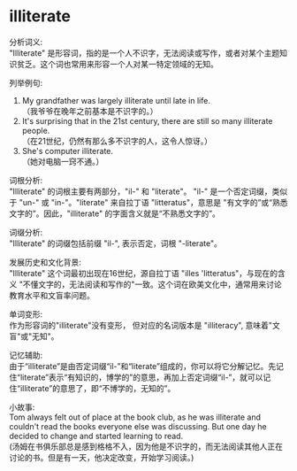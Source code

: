 # illiterate

分析词义:  
"Illiterate" 是形容词，指的是一个人不识字，无法阅读或写作，或者对某个主题知识贫乏。这个词也常用来形容一个人对某一特定领域的无知。

  

列举例句:

  

1.  My grandfather was largely illiterate until late in life.  
    （我爷爷在晚年之前基本是不识字的。）
2.  It's surprising that in the 21st century, there are still so many illiterate people.  
    （在21世纪，仍然有那么多不识字的人，这令人惊讶。）
3.  She's computer illiterate.  
    （她对电脑一窍不通。）

  

词根分析:  
"Illiterate" 的词根主要有两部分，"il-" 和 "literate"。 "il-" 是一个否定词缀，类似于 "un-" 或 "in-"。"literate" 来自拉丁语 "litteratus"，意思是 "有文字的”或“熟悉文字的”。因此，"illiterate" 的字面含义就是“不熟悉文字的”。

  

词缀分析:  
"Illiterate" 的词缀包括前缀 "il-", 表示否定，词根 "-literate"。

  

发展历史和文化背景:  
"Illiterate" 这个词最初出现在16世纪，源自拉丁语 "illes 'litteratus"，与现在的含义 "不懂文字的，无法阅读和写作的"一致。这个词在欧美文化中，通常用来讨论教育水平和文盲率问题。

  

单词变形:  
作为形容词的"illiterate"没有变形， 但对应的名词版本是 "illiteracy", 意味着"文盲"或"无知"。

  

记忆辅助:  
由于“illiterate”是由否定词缀“il-”和“literate”组成的，你可以将它分解记忆。先记住“literate”表示“有知识的，博学的”的意思，再加上否定词缀“il-”，就可以记住“illiterate”的意思了，即“不博学的，无知的”。

  

小故事:  
Tom always felt out of place at the book club, as he was illiterate and couldn't read the books everyone else was discussing. But one day he decided to change and started learning to read.  
(汤姆在书俱乐部总是感到格格不入，因为他是不识字的，而无法阅读其他人正在讨论的书。但是有一天，他决定改变，开始学习阅读。)
